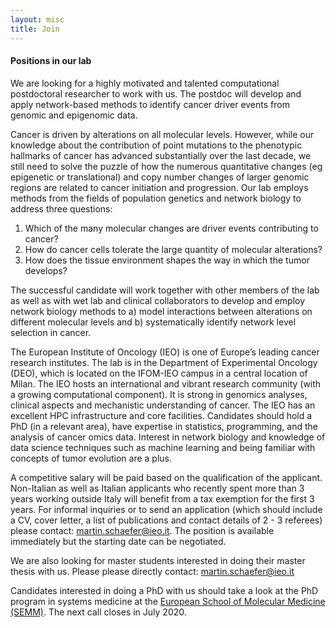 ```yaml
---
layout: misc
title: Join
---
```

#### Positions in our lab

We are looking for a highly motivated and talented computational postdoctoral researcher to work with us. The postdoc will develop and apply network-based methods to identify cancer driver events from genomic and epigenomic data.

Cancer is driven by alterations on all molecular levels. However, while our knowledge about the contribution of point mutations to the phenotypic hallmarks of cancer has advanced substantially over the last decade, we still need to solve the puzzle of how the numerous quantitative changes (eg epigenetic or translational) and copy number changes of larger genomic regions are related to cancer initiation and progression. Our lab employs methods from the fields of population genetics and network biology to address three questions:

1. Which of the many molecular changes are driver events contributing to cancer?
2. How do cancer cells tolerate the large quantity of molecular alterations?
3. How does the tissue environment shapes the way in which the tumor develops?

The successful candidate will work together with other members of the lab as well as with wet lab and clinical collaborators to develop and employ network biology methods to a) model interactions between alterations on different molecular levels and b) systematically identify network level selection in cancer.

The European Institute of Oncology (IEO) is one of Europe’s leading cancer research institutes. The lab is in the Department of Experimental Oncology (DEO), which is located on the IFOM-IEO campus in a central location of Milan. The IEO hosts an international and vibrant research community (with a growing computational component). It is strong in genomics analyses, clinical aspects and mechanistic understanding of cancer. The IEO has an excellent HPC infrastructure and core facilities.
Candidates should hold a PhD (in a relevant area), have expertise in statistics, programming, and the analysis of cancer omics data. Interest in network biology and knowledge of data science techniques such as machine learning and being familiar with concepts of tumor evolution are a plus. 

A competitive salary will be paid based on the qualification of the applicant. Non-Italian as well as Italian applicants who recently spent more than 3 years working outside Italy will benefit from a tax exemption for the first 3 years.
For informal inquiries or to send an application (which should include a CV, cover letter, a list of publications and contact details of 2 - 3 referees) please contact: martin.schaefer@ieo.it. The position is available immediately but the starting date can be negotiated.

We are also looking for master students interested in doing their master thesis with us. Please please directly contact: martin.schaefer@ieo.it

Candidates interested in doing a PhD with us should take a look at the PhD program in systems medicine at the [European School of Molecular Medicine (SEMM)](http://www.semm.it/education/prospective-students/phd-program-systems-medicine). The next call closes in July 2020.
